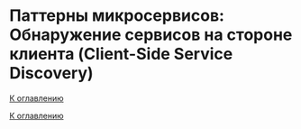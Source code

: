 # Паттерны микросервисов: Обнаружение сервисов на стороне клиента (Client-Side Service Discovery)

<!--

-->

[К оглавлению](../../README.md)



[К оглавлению](../../README.md)
